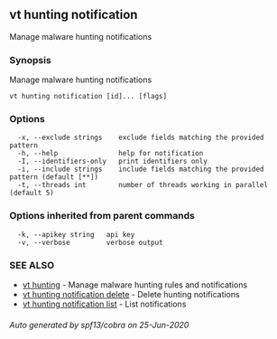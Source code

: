 ## vt hunting notification

Manage malware hunting notifications

### Synopsis

Manage malware hunting notifications

```
vt hunting notification [id]... [flags]
```

### Options

```
  -x, --exclude strings    exclude fields matching the provided pattern
  -h, --help               help for notification
  -I, --identifiers-only   print identifiers only
  -i, --include strings    include fields matching the provided pattern (default [**])
  -t, --threads int        number of threads working in parallel (default 5)
```

### Options inherited from parent commands

```
  -k, --apikey string   api key
  -v, --verbose         verbose output
```

### SEE ALSO

* [vt hunting](vt_hunting.md)	 - Manage malware hunting rules and notifications
* [vt hunting notification delete](vt_hunting_notification_delete.md)	 - Delete hunting notifications
* [vt hunting notification list](vt_hunting_notification_list.md)	 - List notifications

###### Auto generated by spf13/cobra on 25-Jun-2020

